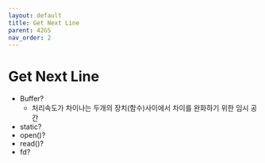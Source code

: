 ```yaml
---
layout: default
title: Get Next Line
parent: 42GS
nav_order: 2
---
```


# Get Next Line
* Buffer?
    - 처리속도가 차이나는 두개의 장치(함수)사이에서 차이를 완화하기 위한 임시 공간
* static?
* open()?
* read()?
* fd?